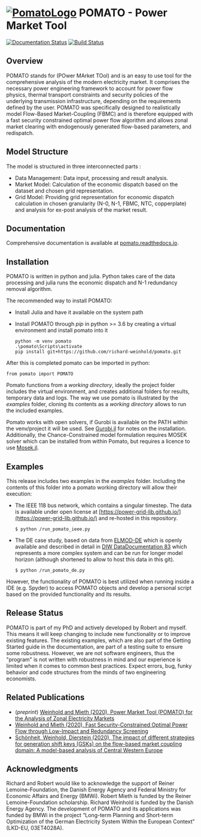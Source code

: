 [![PomatoLogo](https://github.com/richard-weinhold/pomato/blob/master/docs/_static/graphics/pomato_logo_small.png "Pomato Soup")](#) POMATO - Power Market Tool
=====================================================================================================================================
[![Documentation Status](https://readthedocs.org/projects/pomato/badge/?version=latest)](https://pomato.readthedocs.io/en/latest/?badge=latest)
[![Build Status](https://travis-ci.com/richard-weinhold/pomato.svg?branch=master)](https://travis-ci.com/richard-weinhold/pomato)

Overview
--------

POMATO stands for (POwer MArket TOol) and is an easy to use tool for the comprehensive
analysis of the modern electricity market. It comprises the necessary power
engineering framework to account for power flow physics, thermal transport
constraints and security policies of the underlying transmission
infrastructure, depending on the requirements defined by the user.
POMATO was specifically designed to realistically model Flow-Based
Market-Coupling (FBMC) and is therefore equipped with a fast security
constrained optimal power flow algorithm and allows zonal market clearing
with endogenously generated flow-based parameters, and redispatch.

Model Structure
---------------
The model is structured in three interconnected parts : 
  * Data Management: Data input, processing and result analysis.
  * Market Model: Calculation of the economic dispatch based on the
    dataset and chosen grid representation.
  * Grid Model: Providing grid representation for economic dispatch
    calculation in chosen granularity (N-0, N-1, FBMC, NTC, copperplate)
    and analysis for ex-post analysis of the market result.

Documentation
-------------

Comprehensive documentation is available at [pomato.readthedocs.io](https://pomato.readthedocs.io/).

Installation
------------

POMATO is written in python and julia. Python takes care of the data processing
and julia runs the economic dispatch and N-1 redundancy removal algorithm. 

The recommended way to install POMATO:
  - Install Julia and have it available on the system path
  - Install POMATO through *pip* in python >= 3.6 by creating a virtual environment and install pomato into it

        python -m venv pomato
        .\pomato\Scripts\activate
        pip install git+https://github.com/richard-weinhold/pomato.git


After this is completed pomato can be imported in python:

    from pomato import POMATO

Pomato functions from a *working directory*, ideally the project folder includes the virtual environment, and creates additional folders for results, temporary data and logs. The way we use pomato is illustrated by the *examples* folder, cloning its contents as a *working directory* allows to run the included examples.

Pomato works with open solvers, if Gurobi is available on the PATH within the venv/project it will be used. See [Gurobi.jl](https://github.com/JuliaOpt/Gurobi.jl) for notes on the installation. Additionally, the 
Chance-Constrained model formulation requires MOSEK solver which can be installed from within Pomato, 
but requires a licence to use [Mosek.jl](https://github.com/JuliaOpt/Mosek.jl). 

Examples
--------
This release includes two examples in the *examples* folder. Including the contents of this folder into a pomato working directory will allow their execution:

  - The IEEE 118 bus network, which contains a singular timestep. The data is available under 
    open license at [https://power-grid-lib.github.io/](https://power-grid-lib.github.io/) and re-hosted in this repository.

        $ python /run_pomato_ieee.py

  - The DE case study, based on data from [ELMOD-DE](http://www.diw.de/elmod) which is openly available and
    described in detail in [DIW DataDocumentation 83](https://www.diw.de/documents/publikationen/73/diw_01.c.528927.de/diw_datadoc_2016-083.pdf) which represents a more complex system and can be run for longer model horizon (although 
    shortened to allow to host this data in this git).

        $ python /run_pomato_de.py


However, the functionality of POMATO is best utilized when running inside a
IDE (e.g. Spyder) to access POMATO objects and develop a personal script based
on the provided functionality and its results.

Release Status
--------------

POMATO is part of my PhD and actively developed by Robert and myself. This means it will keep 
changing to include new functionality or to improve existing features. The existing examples, which
are also part of the Getting Started guide in the documentation, are part of a testing suite to 
ensure some robustness. However, we are not software engineers, thus the "program" is not written 
with robustness in mind and our experience is limited when it comes to common best practices. 
Expect errors, bug, funky behavior and code structures from the minds of two engineering economists.  

Related Publications
--------------------
- (*preprint*) [Weinhold and Mieth (2020), Power Market Tool (POMATO) for the Analysis of Zonal 
   Electricity Markets](https://arxiv.org/abs/2011.11594)
- [Weinhold and Mieth (2020), Fast Security-Constrained Optimal Power Flow through 
   Low-Impact and Redundancy Screening](https://ieeexplore.ieee.org/document/9094021)
- [Schönheit, Weinhold, Dierstein (2020), The impact of different strategies for generation 
   shift keys (GSKs) on  the flow-based market coupling domain: A model-based analysis of Central Western Europe](https://www.sciencedirect.com/science/article/pii/S0306261919317544)

Acknowledgments
---------------

Richard and Robert would like to acknowledge the support of Reiner Lemoine-Foundation, the Danish Energy Agency and Federal Ministry for 
Economic Affairs and Energy (BMWi).
Robert Mieth is funded by the Reiner Lemoine-Foundation scholarship. Richard Weinhold is funded by the Danish Energy Agency.
The development of POMATO and its applications was funded by BMWi in the project “Long-term Planning and Short-term Optimization of the German Electricity System Within the European Context” (LKD-EU, 03ET4028A).

